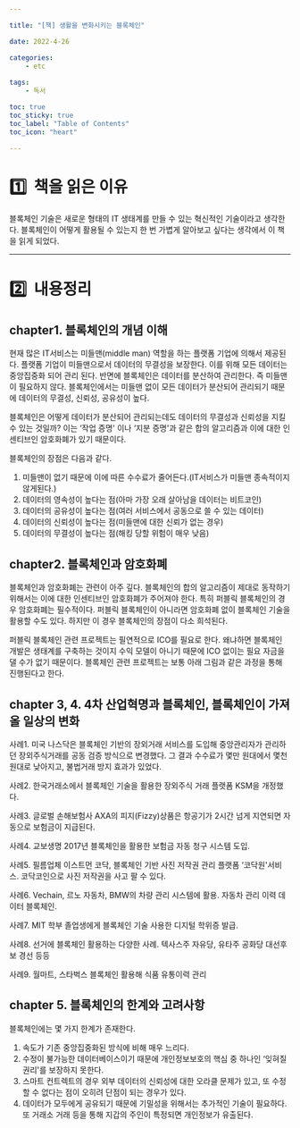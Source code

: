 ```yaml
---

title: "[책] 생활을 변화시키는 블록체인"

date: 2022-4-26 

categories:
    - etc
    
tags:
    - 독서

toc: true
toc_sticky: true
toc_label: "Table of Contents"
toc_icon: "heart"

---
```



# 1️⃣  책을 읽은 이유

블록체인 기술은 새로운 형태의 IT 생태계를 만들 수 있는 혁신적인 기술이라고 생각한다. 블록체인이 어떻게 활용될 수 있는지 한 번 가볍게 알아보고 싶다는 생각에서 이 책을 읽게 되었다.

---


# 2️⃣  내용정리
## chapter1. 블록체인의 개념 이해

현재 많은 IT서비스는 미들맨(middle man) 역할을 하는 플랫폼 기업에 의해서 제공된다. 플랫폼 기업이 미들맨으로서 데이터의 무결성을 보장한다. 이를 위해 모든 데이터는 중앙집중화 되어 관리 된다. 반면에 블록체인은 데이터를 분산하여 관리한다. 즉 미들맨이 필요하지 않다. 블록체인에서는 미들맨 없이 모든 데이터가 분산되어 관리되기 때문에 데이터의 무결성, 신뢰성, 공유성이 높다. 

블록체인은 어떻게 데이터가 분산되어 관리되는데도 데이터의 무결성과 신뢰성을 지킬 수 있는 것일까? 이는 ‘작업 증명' 이나 ‘지분 증명'과 같은 합의 알고리즘과 이에 대한 인센티브인 암호화폐가 있기 때문이다.

블록체인의 장점은 다음과 같다.

1.  미들맨이 없기 때문에 이에 따른 수수료가 줄어든다.(IT서비스가 미들맨 종속적이지 않게된다.)
2.  데이터의 영속성이 높다는 점(아마 가장 오래 살아남을 데이터는 비트코인)
3.  데이터의 공유성이 높다는 점(여러 서비스에서 공동으로 쓸 수 있는 데이터) 
4.  데이터의 신뢰성이 높다는 점(미들맨에 대한 신뢰가 없는 경우)
5.  데이터의 무결성이 높다는 점(해킹 당할 위험이 매우 낮음)

## chapter2.  블록체인과 암호화폐

블록체인과 암호화폐는 관련이 아주 깊다. 블록체인의 합의 알고리즘이 제대로 동작하기 위해서는 이에 대한 인센티브인 암호화폐가 주어져야 한다. 특히 퍼블릭 블록체인의 경우 암호화폐는 필수적이다. 퍼블릭 블록체인이 아니라면 암호화폐 없이 블록체인 기술을 활용할 수도 있다. 하지만 이 경우 블록체인의 장점이 다소 희석된다.

퍼블릭 블록체인 관련 프로젝트는 필연적으로 ICO를 필요로 한다. 왜냐하면 블록체인 개발은 생태계를 구축하는 것이지 수익 모델이 아니기 때문에 ICO 없이는 필요 자금을 댈 수가 없기 때문이다. 블록체인 관련 프로젝트는 보통 아래 그림과 같은 과정을 통해 진행된다고 한다.


## chapter 3, 4. 4차 산업혁명과 블록체인,  블록체인이 가져올 일상의 변화

사례1. 미국 나스닥은 블록체인 기반의 장외거래 서비스를 도입해 중앙관리자가 관리하던 장외주식거래를 공동 검증 방식으로 변경했다. 그 결과 수수료가 몇만 원대에서 몇천 원대로 낮아지고, 불법거래 방지 효과가 있었다. 

사례2. 한국거래소에서 블록체인 기술을 활용한 장외주식 거래 플랫폼 KSM을 개정했다.

사례3. 글로벌 손해보험사 AXA의 피지(Fizzy)상품은 항공기가 2시간 넘게 지연되면 자동으로 보험금이 지급된다. 

사례4. 교보생명 2017년 블록체인을 활용한 보험금 자동 청구 시스템 도입.

사례5. 필름업체 이스트먼 코닥, 블록체인 기반 사진 저작권 관리 플랫폼 ‘코닥원'서비스. 코닥코인으로 사진 저작권을 사고 팔 수 있다.

사례6. Vechain, 르노 자동차, BMW의 차량 관리 시스템에 활용. 자동차 관리 이력 데이터 블록체인.

사례7. MIT 학부 졸업생에게 블록체인 기술 사용한 디지털 학위증 발급.

사례8. 선거에 블록체인 활용하는 다양한 사례. 텍사스주 자유당, 유타주 공화당 대선후보 경선 등등

사례9. 월마트, 스타벅스 블록체인 활용해 식품 유통이력 관리

## chapter 5. 블록체인의 한계와 고려사항

블록체인에는 몇 가지 한계가 존재한다.

1. 속도가 기존 중앙집중화된 방식에 비해 매우 느리다. 
2. 수정이 불가능한 데이터베이스이기 때문에 개인정보보호의 핵심 중 하나인 ‘잊혀질 권리'를 보장하지 못한다. 
3. 스마트 컨트렉트의 경우 외부 데이터의 신뢰성에 대한 오라클 문제가 있고, 또 수정할 수 없다는 점이 오히려 단점이 되는 경우가 있다.
4. 데이터가 모두에게 공유되기 때문에 기밀성을 위해서는 추가적인 기술이 필요하다. 또  거래소 거래 등을 통해 지갑의 주인이 특정되면 개인정보가 유출된다.